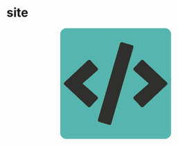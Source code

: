 # site


<p align="center">
  <img src="https://github.com/ygtalp/VueJS-Resume/blob/master/favicon.png">
</p>

